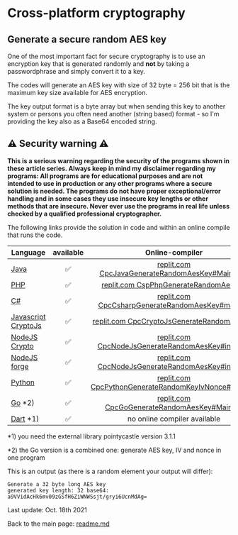 # Cross-platform cryptography

## Generate a secure random AES key

One of the most important fact for secure cryptography is to use an encryption key that is generated randomly and **not** by taking a passwordphrase and simply convert it to a key.

The codes will generate an AES key with size of 32 byte = 256 bit that is the maximum key size available for AES encryption.

The key output format is a byte array but when sending this key to another system or persons you often need another (string based) format - so I'm providing the key also as a Base64 encoded string.

## :warning: Security warning :warning:

**This is a serious warning regarding the security of the programs shown in these article series.  Always keep in mind my disclaimer regarding my programs: All programs are for educational purposes and are not intended to use in production or any other programs where a  secure solution is needed. The programs do not have proper exceptional/error handling and in some cases they use insecure key lengths or other methods that are insecure. Never ever use the programs in real life unless checked by a qualified professional cryptographer.**

The following links provide the solution in code and within an online compile that runs the code.

| Language | available | Online-compiler
| ------ | :---: | :----: |
| [Java](../GenerateAesKey/GenerateRandomAesKey.java) | :white_check_mark: | [replit.com CpcJavaGenerateRandomAesKey#Main.java](https://replit.com/@javacrypto/CpcJavaGenerateRandomAesKey#Main.java/)
| [PHP](../GenerateAesKey/GenerateRandomAesKey.php) | :white_check_mark: | [replit.com CspPhpGenerateRandomAesKey](https://replit.com/@javacrypto/CspPhpGenerateRandomAesKey/)
| [C#](../GenerateAesKey/GenerateRandomAesKey.cs) | :white_check_mark: | [replit.com CpcCsharpGenerateRandomAesKey#main.cs](https://replit.com/@javacrypto/CpcCsharpGenerateRandomAesKey#main.cs/)
| [Javascript CryptoJs](../GenerateAesKey/GenerateRandomAesKeyCryptoJs.js) | :white_check_mark: | [replit.com CpcCryptoJsGenerateRandomAesKey](https://replit.com/@javacrypto/CpcCryptoJsGenerateRandomAesKey/)
| [NodeJS Crypto](../GenerateAesKey/GenerateRandomAesKeyNodeJsCrypto.js) | :white_check_mark: | [replit.com CpcNodeJsGenerateRandomAesKey#index.js](https://replit.com/@javacrypto/CpcNodeJsGenerateRandomAesKey#index.js/)
| [NodeJS forge](../GenerateAesKey/GenerateRandomAesKeyNodeJs.js) | :white_check_mark: | [replit.com CpcNodeJsGenerateRandomAesKey#index.js](https://replit.com/@javacrypto/CpcNodeJsGenerateRandomAesKey#index.js/)
| [Python](../GenerateAesKey/GenerateRandomKeyIvNonce.py) | :white_check_mark: | [replit.com CpcPythonGenerateRandomKeyIvNonce#main.py](https://replit.com/@javacrypto/CpcPythonGenerateRandomKeyIvNonce#main.py/)
| [Go](../GenerateAesKey/GenerateAesKeyIvNonce.go) *2) | :white_check_mark: | [replit.com CpcGoGenerateRandomAesKey#Main.go](https://replit.com/@javacrypto/CpcGoGenerateKeyIvNonce#main.go/)
| [Dart](../GenerateAesKey/GenerateRandomKeyIvNonce.dart) *1) | :white_check_mark: | no online compiler available

*1) you need the external library pointycastle version 3.1.1

*2) the Go version is a combined one: generate AES key, IV and nonce in one program

This is an output (as there is a random element your output will differ):

```plaintext
Generate a 32 byte long AES key
generated key length: 32 base64: a9VVidAcHk6mv09zGSfH6ZiWNWSsjt/gryi6UcnMdAg=
```

Last update: Oct. 18th 2021

Back to the main page: [readme.md](../readme.md)